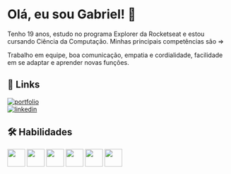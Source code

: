# Olá, eu sou Gabriel! 👋
Tenho 19 anos, estudo no programa Explorer da Rocketseat e estou cursando Ciência da Computação. Minhas principais competências são =>

Trabalho em equipe, boa comunicação, empatia e cordialidade, facilidade em se adaptar e aprender novas funções.


## 🔗 Links
[![portfolio](https://img.shields.io/badge/my_portfolio-000?style=for-the-badge&logo=ko-fi&logoColor=white)](https://gbsouza15.github.io/My-Portfolio/) </br>
[![linkedin](https://img.shields.io/badge/linkedin-0A66C2?style=for-the-badge&logo=linkedin&logoColor=white)](https://www.linkedin.com/in/gabriel-souza-14a836227/)


## 🛠 Habilidades
<img src="https://cdn.jsdelivr.net/gh/devicons/devicon/icons/git/git-original.svg" width="40" height="40"/> <img src="https://cdn-icons-png.flaticon.com/512/5968/5968292.png" width="40" height="40"/> <img src="https://cdn-icons-png.flaticon.com/512/1051/1051277.png" width="40" height="40"/> <img src="https://cdn-icons-png.flaticon.com/512/732/732190.png" width="40" height="40"/> <img src="https://cdn-icons-png.flaticon.com/512/1126/1126012.png" width="40" height="40"/> <img src="https://cdn-icons-png.flaticon.com/512/6132/6132221.png" width="40" height="40"/>
